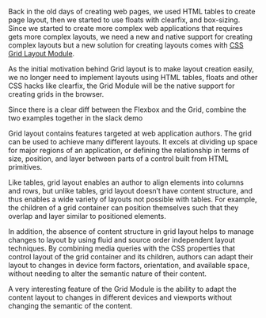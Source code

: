 Back in the old days of creating web pages, we used HTML tables to create page layout, then we started to use floats with clearfix, and box-sizing. Since we started to create more complex web applications that requires gets more complex layouts, we need a new and native support for creating complex layouts but a new solution for creating layouts comes with [CSS Grid Layout Module](https://drafts.csswg.org/css-grid-1/).

As the initial motivation behind Grid layout is to make layout creation easily, we no longer need to implement layouts using HTML tables, floats and other CSS hacks like clearfix, the Grid Module will be the native support for creating grids in the browser.

Since there is a clear diff between the Flexbox and the Grid, combine the two examples together in the slack demo

Grid layout contains features targeted at web application authors. 
The grid can be used to achieve many different layouts. 
It excels at dividing up space for major regions of an application, or defining the relationship in terms of size, position, and layer between parts of a control built from HTML primitives.

Like tables, grid layout enables an author to align elements into columns and rows, but unlike tables, grid layout doesn’t have content structure, and thus enables a wide variety of layouts not possible with tables. 
For example, the children of a grid container can position themselves such that they overlap and layer similar to positioned elements.

In addition, the absence of content structure in grid layout helps to manage changes to layout by using fluid and source order independent layout techniques. 
By combining media queries with the CSS properties that control layout of the grid container and its children, authors can adapt their layout to changes in device form factors, orientation, and available space, without needing to alter the semantic nature of their content.

A very interesting feature of the Grid Module is the ability to adapt the content layout to changes in different devices and viewports without changing the semantic of the content.
